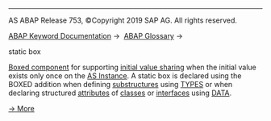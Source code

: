   

* * *

AS ABAP Release 753, ©Copyright 2019 SAP AG. All rights reserved.

[ABAP Keyword Documentation](javascript:call_link\('abenabap.htm'\)) →  [ABAP Glossary](javascript:call_link\('abenabap_glossary.htm'\)) → 

static box

[Boxed component](javascript:call_link\('abenboxed_component_glosry.htm'\) "Glossary Entry") for supporting [initial value sharing](javascript:call_link\('abeninitial_value_sharing_glosry.htm'\) "Glossary Entry") when the initial value exists only once on the [AS Instance](javascript:call_link\('abenapplication_server_glosry.htm'\) "Glossary Entry"). A static box is declared using the BOXED addition when defining [substructures](javascript:call_link\('abensubstructure_glosry.htm'\) "Glossary Entry") using [TYPES](javascript:call_link\('abaptypes_boxed.htm'\)) or when declaring structured [attributes](javascript:call_link\('abenattribute_glosry.htm'\) "Glossary Entry") of [classes](javascript:call_link\('abenclass_glosry.htm'\) "Glossary Entry") or [interfaces](javascript:call_link\('abeninterface_oo_glosry.htm'\) "Glossary Entry") using [DATA](javascript:call_link\('abapdata_boxed.htm'\)).

[→ More](javascript:call_link\('abenstatic_boxes.htm'\))